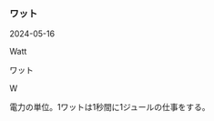 <article id="ワット">

### ワット

<p class="st_update_header">2024-05-16</p>
<p class="st_name_header_en">Watt</p>
<p class="st_name_header_jp">ワット</p>
<p class="st_name_header_abbreviation">W</p>
<div class="article_explanation">電力の単位。1ワットは1秒間に1ジュールの仕事をする。</div>
</article>
